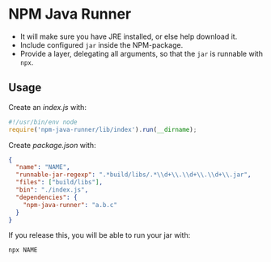 # NPM Java Runner

- It will make sure you have JRE installed, or else help download it.
- Include configured `jar` inside the NPM-package.
- Provide a layer, delegating all arguments, so that the `jar` is runnable with `npx`.

## Usage

Create an _index.js_ with:

```js
#!/usr/bin/env node
require('npm-java-runner/lib/index').run(__dirname);
```

Create _package.json_ with:

```json
{
  "name": "NAME",
  "runnable-jar-regexp": ".*build/libs/.*\\d+\\.\\d+\\.\\d+\\.jar",
  "files": ["build/libs"],
  "bin": "./index.js",
  "dependencies": {
    "npm-java-runner": "a.b.c"
  }
}
```

If you release this, you will be able to run your jar with:

```sh
npx NAME
```
